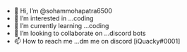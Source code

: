 - 👋 Hi, I’m @sohammohapatra6500
- 👀 I’m interested in ...coding
- 🌱 I’m currently learning ...coding
- 💞️ I’m looking to collaborate on ...discord bots
- 📫 How to reach me ...dm me on discord [iQuacky#0001]


<!---
sohammohapatra6500/sohammohapatra6500 is a ✨ special ✨ repository because its `README.md` (this file) appears on your GitHub profile.
You can click the Preview link to take a look at your changes.
--->
